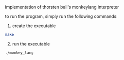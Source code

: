 implementation of thorsten ball's monkeylang interpreter

to run the program, simply run the following commands:
1. create the executable
```bash
make
```
2. run the executable
```bash
./monkey_lang
```

